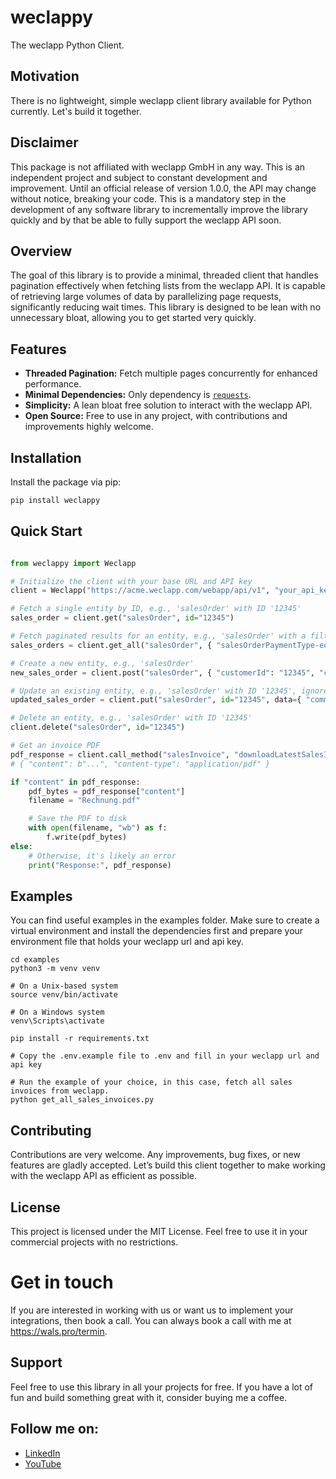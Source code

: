 # weclappy

The weclapp Python Client.

## Motivation

There is no lightweight, simple weclapp client library available for Python currently. Let's build it together.

## Disclaimer

This package is not affiliated with weclapp GmbH in any way. This is an independent project and subject to constant development and improvement. Until an official release of version 1.0.0, the API may change without notice, breaking your code. This is a mandatory step in the development of any software library to incrementally improve the library quickly and by that be able to fully support the weclapp API soon.

## Overview

The goal of this library is to provide a minimal, threaded client that handles pagination effectively when fetching lists from the weclapp API. It is capable of retrieving large volumes of data by parallelizing page requests, significantly reducing wait times. This library is designed to be lean with no unnecessary bloat, allowing you to get started very quickly.

## Features

- **Threaded Pagination:** Fetch multiple pages concurrently for enhanced performance.
- **Minimal Dependencies:** Only dependency is [`requests`](https://pypi.org/project/requests/).
- **Simplicity:** A lean bloat free solution to interact with the weclapp API.
- **Open Source:** Free to use in any project, with contributions and improvements highly welcome.

## Installation

Install the package via pip:

```bash
pip install weclappy
```

## Quick Start

```python

from weclappy import Weclapp

# Initialize the client with your base URL and API key
client = Weclapp("https://acme.weclapp.com/webapp/api/v1", "your_api_key")

# Fetch a single entity by ID, e.g., 'salesOrder' with ID '12345'
sales_order = client.get("salesOrder", id="12345")

# Fetch paginated results for an entity, e.g., 'salesOrder' with a filter
sales_orders = client.get_all("salesOrder", { "salesOrderPaymentType-eq": "ADVANCE_PAYMENT" }, threaded=True)

# Create a new entity, e.g., 'salesOrder'
new_sales_order = client.post("salesOrder", { "customerId": "12345", "commission": "Hello, world!" })

# Update an existing entity, e.g., 'salesOrder' with ID '12345', ignoreMissingProperties is True per default
updated_sales_order = client.put("salesOrder", id="12345", data={ "commission": "Hello, universe!" })

# Delete an entity, e.g., 'salesOrder' with ID '12345'
client.delete("salesOrder", id="12345")

# Get an invoice PDF
pdf_response = client.call_method("salesInvoice", "downloadLatestSalesInvoicePdf", sales_invoice["id"], method="GET")
# { "content": b"...", "content-type": "application/pdf" }

if "content" in pdf_response:
    pdf_bytes = pdf_response["content"]
    filename = "Rechnung.pdf"

    # Save the PDF to disk
    with open(filename, "wb") as f:
        f.write(pdf_bytes)
else:
    # Otherwise, it's likely an error
    print("Response:", pdf_response)
```

## Examples

You can find useful examples in the examples folder. Make sure to create a virtual environment and install the dependencies first and prepare your environment file that holds your weclapp url and api key.

```
cd examples
python3 -m venv venv

# On a Unix-based system
source venv/bin/activate

# On a Windows system
venv\Scripts\activate

pip install -r requirements.txt

# Copy the .env.example file to .env and fill in your weclapp url and api key

# Run the example of your choice, in this case, fetch all sales invoices from weclapp.
python get_all_sales_invoices.py
```

## Contributing

Contributions are very welcome. Any improvements, bug fixes, or new features are gladly accepted. Let’s build this client together to make working with the weclapp API as efficient as possible.


## License

This project is licensed under the MIT License. Feel free to use it in your commercial projects with no restrictions.

# Get in touch

If you are interested in working with us or want us to implement your integrations, then book a call. You can always book a call with me at 
https://wals.pro/termin.

## Support

Feel free to use this library in all your projects for free. If you have a lot of fun and build something great with it, consider buying me a coffee.

## Follow me on:
- [LinkedIn](https://www.linkedin.com/in/markuswals)
- [YouTube](https://www.youtube.com/@wals-pro)

